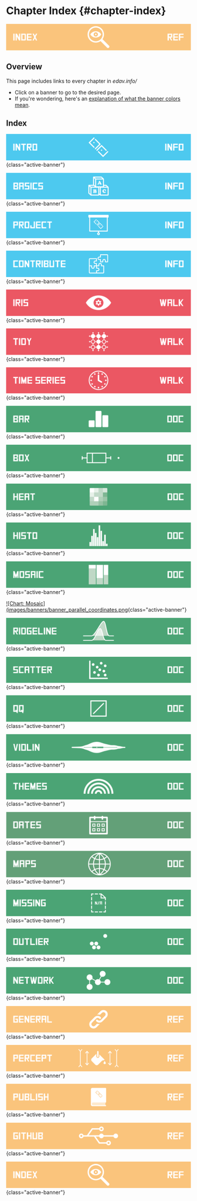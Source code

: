 # Chapter Index {#chapter-index}

![](images/banners/banner_chapter_index.png)

<!-- toc -->
## Overview
This page includes links to every chapter in *edav.info/*

- Click on a banner to go to the desired page.
- If you're wondering, here's an [explanation of what the banner colors mean](intro.html#how-this-resource-is-structured).

## Index
<!-- [![Header](images/banners/banner_TITLE.png)](TITLE.html){class="active-banner"} -->

<!-- Blue Pages -->

[![Introduction](images/banners/banner_intro.png)](intro.html){class="active-banner"}

[![R Basics](images/banners/banner_basics.png)](basics.html){class="active-banner"}

[![Final Project Notes](images/banners/banner_presentation.png)](project.html){class="active-banner"}

[![Contribute to this resource](images/banners/banner_contribute.png)](contribute.html){class="active-banner"}

<!-- Red Pages -->

[![Walkthrough: Iris Scatterplot](images/banners/banner_iris.png)](iris.html){class="active-banner"}

[![Walkthrough: Tidy Data & dplyr](images/banners/banner_tidy_data_dplyr.png)](tidy.html){class="active-banner"}

[![Time Series with Missing Data](images/banners/banner_missing_time_series.png)](missingTS.html){class="active-banner"}

<!-- Green Pages -->

[![Chart: Bar Graph](images/banners/banner_bargraph.png)](bar.html){class="active-banner"}

[![Chart: Boxplot](images/banners/banner_boxplot.png)](box.html){class="active-banner"}

[![Chart: Heatmap](images/banners/banner_heatmap.png)](heatmap.html){class="active-banner"}

[![Chart: Histogram](images/banners/banner_histogram.png)](histo.html){class="active-banner"}

[![Chart: Mosaic](images/banners/banner_mosaic.png)](mosaic.html){class="active-banner"}

[![Chart: Mosaic](images/banners/banner_parallel_coordinates.png](parallelcoordinates.html){class="active-banner"}

[![Chart: Ridgeline Plots](images/banners/banner_ridgeline.png)](ridgeline.html){class="active-banner"}

[![Chart: Scatterplot](images/banners/banner_scatterplot.png)](scatter.html){class="active-banner"}

[![Chart: QQ-Plot](images/banners/banner_qqplot.png)](qqplot.html){class="active-banner"}

[![Chart: Violin Plot](images/banners/banner_violin.png)](violin.html){class="active-banner"}

[![Themes and Palettes](images/banners/banner_themes.png)](themes.html){class="active-banner"}

[![Dates in R](images/banners/banner_dates.png)](dates.html){class="active-banner"}

[![Spatial Data](images/banners/banner_maps.png)](maps.html){class="active-banner"}

[![Missing Data](images/banners/banner_missing.png)](missing.html){class="active-banner"}

[![Outliers](images/banners/banner_outliers.png)](outliers.html){class="active-banner"}

[![Networks](images/banners/banner_network.png)](network.html){class="active-banner"}

<!-- Yellow Pages -->

[![General Resources](images/banners/banner_resources.png)](general.html){class="active-banner"}

[![Perception/Color Resources](images/banners/banner_percept.png)](percept.html){class="active-banner"}

[![Publishing with R](images/banners/banner_publish.png)](publish.html){class="active-banner"}

[![GitHub Resources](images/banners/banner_github.png)](github.html){class="active-banner"}

[![Chapter Index](images/banners/banner_chapter_index.png)](chapter-index.html){class="active-banner"}
